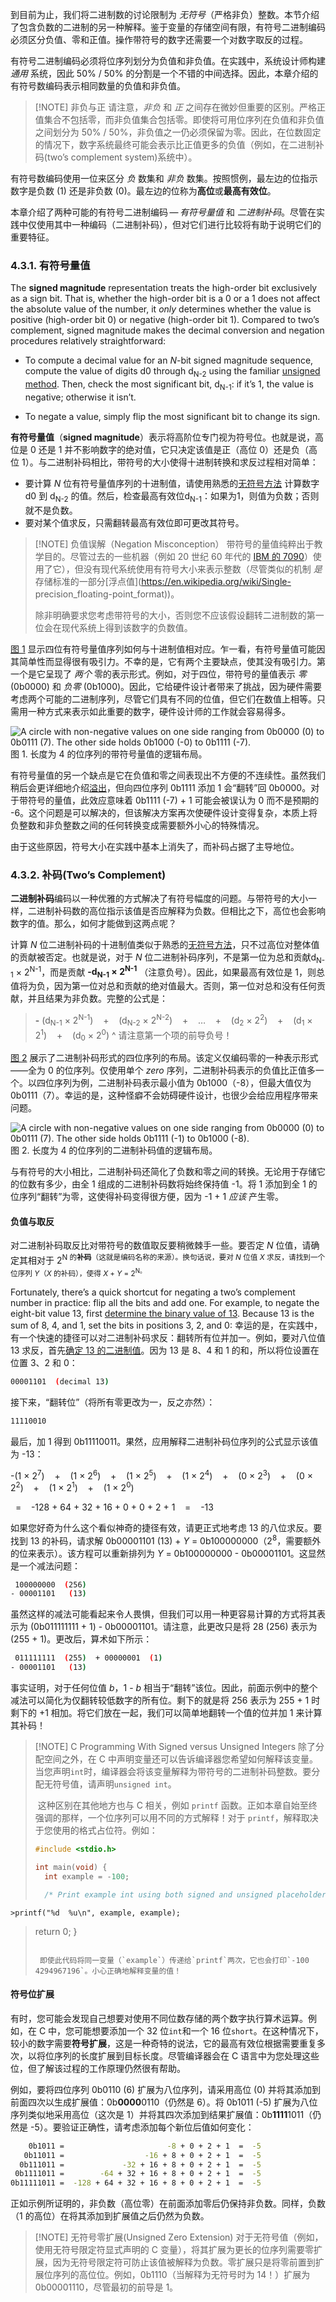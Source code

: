 
到目前为止，我们将二进制数的讨论限制为 _无符号_（严格非负）整数。本节介绍了包含负数的二进制的另一种解释。鉴于变量的存储空间有限，有符号二进制编码必须区分负值、零和正值。操作带符号的数字还需要一个对数字取反的过程。

有符号二进制编码必须将位序列划分为负值和非负值。在实践中，系统设计师构建 _通用_ 系统，因此 50% / 50% 的分割是一个不错的中间选择。因此，本章介绍的有符号数编码表示相同数量的负值和非负值。

> [!NOTE] 非负与正
> 请注意，_非负_ 和 _正_ 之间存在微妙但重要的区别。严格正值集合不包括零，而非负值集合包括零。即使将可用位序列在负值和非负值之间划分为 50% / 50%，非负值之一仍必须保留为零。因此，在位数固定的情况下，数字系统最终可能会表示比正值更多的负值（例如，在二进制补码(two’s complement system)系统中）。

有符号数编码使用一位来区分 _负_ 数集和 _非负_ 数集。按照惯例，最左边的位指示数字是负数 (1) 还是非负数 (0)。最左边的位称为**高位**或**最高有效位**。

本章介绍了两种可能的有符号二进制编码 — _有符号量值_ 和 _二进制补码_。尽管在实践中仅使用其中一种编码（二进制补码），但对它们进行比较将有助于说明它们的重要特征。

### 4.3.1. 有符号量值

The **signed magnitude** representation treats the high-order bit exclusively as a sign bit. That is, whether the high-order bit is a 0 or a 1 does not affect the absolute value of the number, it _only_ determines whether the value is positive (high-order bit 0) or negative (high-order bit 1). Compared to two’s complement, signed magnitude makes the decimal conversion and negation procedures relatively straightforward:

- To compute a decimal value for an _N_-bit signed magnitude sequence, compute the value of digits d0 through d<sub>N-2</sub> using the familiar [unsigned method](https://diveintosystems.org/book/C4-Binary/bases.html#_unsigned_binary_numbers). Then, check the most significant bit,  d<sub>N-1</sub>: if it’s 1, the value is negative; otherwise it isn’t.
    
- To negate a value, simply flip the most significant bit to change its sign.
    

**有符号量值**（**signed magnitude**）表示将高阶位专门视为符号位。也就是说，高位是 0 还是 1 并不影响数字的绝对值，它只决定该值是正（高位 0）还是负（高位 1）。与二进制补码相比，带符号的大小使得十进制转换和求反过程相对简单：

- 要计算 _N_ 位有符号量值序列的十进制值，请使用熟悉的[无符号方法](https://diveintosystems.org/book/C4-Binary/bases.html#_unsigned_binary_numbers) 计算数字 d0 到 d<sub>N-2</sub> 的值。然后，检查最高有效位d<sub>N-1</sub>：如果为1，则值为负数；否则就不是负数。
- 要对某个值求反，只需翻转最高有效位即可更改其符号。


> [!NOTE] 负值误解（Negation Misconception）
> 带符号的量值纯粹出于教学目的。尽管过去的一些机器（例如 20 世纪 60 年代的 [IBM 的 7090](https://en.wikipedia.org/wiki/IBM_7090)）使用了它），但没有现代系统使用有符号大小来表示整数（尽管类似的机制 _是_ 存储标准的一部分[浮点值](https://en.wikipedia.org/wiki/Single- precision_floating-point_format))。
> 
> 除非明确要求您考虑带符号的大小，否则您不应该假设翻转二进制数的第一位会在现代系统上得到该数字的负数值。

[图 1](https://diveintosystems.org/book/C4-Binary/signed.html#FigSignedMagnitude) 显示四位有符号量值序列如何与十进制值相对应。乍一看，有符号量值可能因其简单性而显得很有吸引力。不幸的是，它有两个主要缺点，使其没有吸引力。第一个是它呈现了 _两个_ 零的表示形式。例如，对于四位，带符号的量值表示 _零_ (0b0000) 和 _负零_ (0b1000)。因此，它给硬件设计者带来了挑战，因为硬件需要考虑两个可能的二进制序列，尽管它们具有不同的位值，但它们在数值上相等。只需用一种方式来表示如此重要的数字，硬件设计师的工作就会容易得多。

![A circle with non-negative values on one side ranging from 0b0000 (0) to 0b0111 (7).  The other side holds 0b1000 (-0) to 0b1111 (-7).](https://diveintosystems.org/book/C4-Binary/_images/SignedMagnitude.png)
图 1. 长度为 4 的位序列的带符号量值的逻辑布局。

有符号量值的另一个缺点是它在负值和零之间表现出不方便的不连续性。虽然我们稍后会更详细地介绍[溢出](https://diveintosystems.org/book/C4-Binary/overflow.html#_integer_overflow)，但向四位序列 0b1111 添加 1 会“翻转”回 0b0000。对于带符号的量值，此效应意味着 0b1111 (-7) + 1 可能会被误认为 0 而不是预期的 -6。这个问题是可以解决的，但该解决方案再次使硬件设计变得复杂，本质上将负整数和非负整数之间的任何转换变成需要额外小心的特殊情况。

由于这些原因，符号大小在实践中基本上消失了，而补码占据了主导地位。

### 4.3.2. 补码(Two’s Complement)

**二进制补码**编码以一种优雅的方式解决了有符号幅度的问题。与带符号的大小一样，二进制补码数的高位指示该值是否应解释为负数。但相比之下，高位也会影响数字的值。那么，如何才能做到这两点呢？

计算 _N_ 位二进制补码的十进制值类似于熟悉的[无符号方法](https://diveintosystems.org/book/C4-Binary/bases.html#_unsigned_binary_numbers)，只不过高位对整体值的贡献被否定。也就是说，对于 _N_ 位二进制补码序列，不是第一位为总和贡献d<sub>N-1</sub> × 2<sup>N-1</sup>，而是贡献 **-d<sub>N-1</sub> × 2<sup>N-1</sup>** （注意负号）。因此，如果最高有效位是 1，则总值将为负，因为第一位对总和贡献的绝对值最大。否则，第一位对总和没有任何贡献，并且结果为非负数。完整的公式是：

> **-** (d<sub>N-1</sub> × 2<sup>N-1</sup>)    +    (d<sub>N-2</sub> × 2<sup>N-2</sup>)    +    …​    +    (d<sub>2</sub> × 2<sup>2</sup>)    +    (d<sub>1</sub> × 2<sup>1</sup>)    +    (d<sub>0</sub> × 2<sup>0</sup>)
> ^ 请注意第一个项的前导负号！

[图 2](https://diveintosystems.org/book/C4-Binary/signed.html#FigTwosComplement) 展示了二进制补码形式的四位序列的布局。该定义仅编码零的一种表示形式——全为 0 的位序列。仅使用单个 _zero_ 序列，二进制补码表示的负值比正值多一个。以四位序列为例，二进制补码表示最小值为 0b1000（-8），但最大值仅为 0b0111（7）。幸运的是，这种怪癖不会妨碍硬件设计，也很少会给应用程序带来问题。

![A circle with non-negative values on one side ranging from 0b0000 (0) to 0b0111 (7).  The other side holds 0b1111 (-1) to 0b1000 (-8).](https://diveintosystems.org/book/C4-Binary/_images/TwosComplement.png)
图 2. 长度为 4 的位序列的二进制补码值的逻辑布局。

与有符号的大小相比，二进制补码还简化了负数和零之间的转换。无论用于存储它的位数有多少，由全 1 组成的二进制补码数将始终保持值 -1。将 1 添加到全 1 的位序列“翻转”为零，这使得补码变得很方便，因为 -1 + 1 _应该_ 产生零。
#### 负值与取反

对二进制补码取反比对带符号的数值取反要稍微棘手一些。要否定 _N_ 位值，请确定其相对于 2<sup>N</sub> 的**补码**（这就是编码名称的来源）。换句话说，要对 _N_ 位值 _X_ 求反，请找到一个位序列 _Y_（_X_ 的补码），使得 _X_ + _Y_ = 2<sup>N</sub>。

Fortunately, there’s a quick shortcut for negating a two’s complement number in practice: flip all the bits and add one. For example, to negate the eight-bit value 13, first [determine the binary value of 13](https://diveintosystems.org/book/C4-Binary/conversion.html#_converting_from_decimal). Because 13 is the sum of 8, 4, and 1, set the bits in positions 3, 2, and 0:
幸运的是，在实践中，有一个快速的捷径可以对二进制补码求反：翻转所有位并加一。例如，要对八位值 13 求反，首先[确定 13 的二进制值](https://diveintosystems.org/book/C4-Binary/conversion.html#_converting_from_decimal)。因为 13 是 8、4 和 1 的和，所以将位设置在位置 3、2 和 0：

```bash
00001101  (decimal 13)
```

接下来，“翻转位”（将所有零更改为一，反之亦然）：

```bash
11110010
```

最后，加 1 得到 0b11110011。果然，应用解释二进制补码位序列的公式显示该值为 -13：

-(1 × 2<sup>7</sup>)    +    (1 × 2<sup>6</sup>)    +    (1 × 2<sup>5</sup>)    +    (1 × 2<sup>4</sup>)    +    (0 × 2<sup>3</sup>)    +    (0 × 2<sup>2</sup>)    +    (1 × 2<sup>1</sup>)    +    (1 × 2<sup>0</sup>)

  =    -128 + 64 + 32 + 16 + 0 + 0 + 2 + 1    =    -13

如果您好奇为什么这个看似神奇的捷径有效，请更正式地考虑 13 的八位求反。要找到 13 的补码，请求解 0b00001101 (13) + _Y_ = 0b100000000（2<sup>8</sup>，需要额外的位来表示）。该方程可以重新排列为 _Y_ = 0b100000000 - 0b00001101。这显然是一个减法问题：

```bash
 100000000  (256)
- 00001101   (13)
```


虽然这样的减法可能看起来令人畏惧，但我们可以用一种更容易计算的方式将其表示为 (0b011111111 + 1) - 0b00001101。请注意，此更改只是将 28 (256) 表示为 (255 + 1)。更改后，算术如下所示：

```bash
 011111111  (255)  + 00000001  (1)
- 00001101   (13)
```

事实证明，对于任何位值 _b_，1 - _b_ 相当于“翻转”该位。因此，前面示例中的整个减法可以简化为仅翻转较低数字的所有位。剩下的就是将 256 表示为 255 + 1 时剩下的 +1 相加。将它们放在一起，我们可以简单地翻转一个值的位并加 1 来计算其补码！


> [!NOTE] C Programming With Signed versus Unsigned Integers
> 除了分配空间之外，在 C 中声明变量还可以告诉编译器您希望如何解释该变量。当您声明`int`时，编译器会将该变量解释为带符号的二进制补码整数。要分配无符号值，请声明`unsigned int`。
> 
>  这种区别在其他地方也与 C 相关，例如 `printf` 函数。正如本章自始至终强调的那样，一个位序列可以用不同的方式解释！对于 `printf`，解释取决于您使用的格式占位符。例如：
>  
>```c
>#include <stdio.h>
>
>int main(void) {
 >   int example = -100;
>
 >   /* Print example int using both signed and unsigned placeholders. */
    >printf("%d  %u\n", example, example);
>
  >  return 0;
>}
>```
>  
>  即使此代码将同一变量（`example`）传递给`printf`两次，它也会打印`-100 4294967196`。小心正确地解释变量的值！



#### 符号位扩展

有时，您可能会发现自己想要对使用不同位数存储的两个数字执行算术运算。例如，在 C 中，您可能想要添加一个 32 位`int`和一个 16 位`short`。在这种情况下，较小的数字需要**符号扩展**，这是一种奇特的说法，它的最高有效位根据需要重复多次，以将位序列的长度扩展到目标长度。尽管编译器会在 C 语言中为您处理这些位，但了解该过程的工作原理仍然很有帮助。

例如，要将四位序列 0b0110 (6) 扩展为八位序列，请采用高位 (0) 并将其添加到前面四次以生成扩展值：0b**0000**0110（仍然是 6）。将 0b1011 (-5) 扩展为八位序列类似地采用高位（这次是 1）并将其四次添加到结果扩展值：0b**1111**1011（仍然是 -5）。要验证正确性，请考虑添加每个新位后值如何变化：

```bash
    0b1011 =                       -8 + 0 + 2 + 1  =  -5
   0b11011 =                  -16 + 8 + 0 + 2 + 1  =  -5
  0b111011 =             -32 + 16 + 8 + 0 + 2 + 1  =  -5
 0b1111011 =        -64 + 32 + 16 + 8 + 0 + 2 + 1  =  -5
0b11111011 =  -128 + 64 + 32 + 16 + 8 + 0 + 2 + 1  =  -5
```

正如示例所证明的，非负数（高位零）在前面添加零后仍保持非负数。同样，负数（1 的高位）在将其添加到扩展值之后仍然为负数。


> [!NOTE] 无符号零扩展(Unsigned Zero Extension)
> 对于无符号值（例如，使用无符号限定符显式声明的 C 变量），将其扩展为更长的位序列需要零扩展，因为无符号限定符可防止该值被解释为负数。零扩展只是将零前置到扩展位序列的高位位。例如，0b1110（当解释为无符号时为 14！）扩展为 0b00001110，尽管最初的前导是 1。
